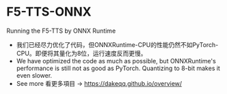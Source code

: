 # F5-TTS-ONNX
Running the F5-TTS  by ONNX Runtime
- 我们已经尽力优化了代码，但ONNXRuntime-CPU的性能仍然不如PyTorch-CPU。即便将其量化为8位，运行速度反而更慢。
- We have optimized the code as much as possible, but ONNXRuntime's performance is still not as good as PyTorch. Quantizing to 8-bit makes it even slower.
- See more 看更多項目 -> https://dakeqq.github.io/overview/

